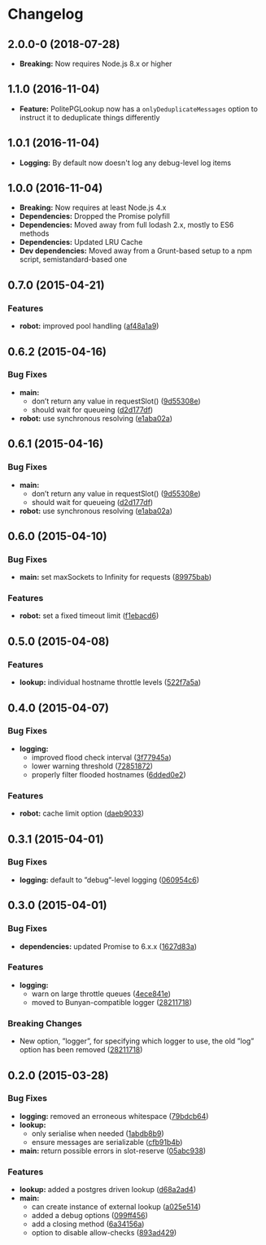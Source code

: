 # Changelog

## 2.0.0-0 (2018-07-28)

* **Breaking:** Now requires Node.js 8.x or higher

## 1.1.0 (2016-11-04)

* **Feature:** PolitePGLookup now has a `onlyDeduplicateMessages` option to instruct it to deduplicate things differently

## 1.0.1 (2016-11-04)

* **Logging:** By default now doesn't log any debug-level log items

## 1.0.0 (2016-11-04)

* **Breaking:** Now requires at least Node.js 4.x
* **Dependencies:** Dropped the Promise polyfill
* **Dependencies:** Moved away from full lodash 2.x, mostly to ES6 methods
* **Dependencies:** Updated LRU Cache
* **Dev dependencies:** Moved away from a Grunt-based setup to a npm script, semistandard-based one

## 0.7.0 (2015-04-21)


### Features

* **robot:** improved pool handling ([af48a1a9](http://github.com/voxpelli/node-fetch-politely/commit/af48a1a95e07c3333e7238e351fb832ea486f098))


## 0.6.2 (2015-04-16)


### Bug Fixes

* **main:**
  * don’t return any value in requestSlot() ([9d55308e](http://github.com/voxpelli/node-fetch-politely/commit/9d55308e4d7bce0110d094d6191c981f7e9b3692))
  * should wait for queueing ([d2d177df](http://github.com/voxpelli/node-fetch-politely/commit/d2d177df5b77575fa2b3447051cebfc145ade1ff))
* **robot:** use synchronous resolving ([e1aba02a](http://github.com/voxpelli/node-fetch-politely/commit/e1aba02aa48d636b2d3501079a48746813ca322c))


## 0.6.1 (2015-04-16)


### Bug Fixes

* **main:**
  * don’t return any value in requestSlot() ([9d55308e](http://github.com/voxpelli/node-fetch-politely/commit/9d55308e4d7bce0110d094d6191c981f7e9b3692))
  * should wait for queueing ([d2d177df](http://github.com/voxpelli/node-fetch-politely/commit/d2d177df5b77575fa2b3447051cebfc145ade1ff))
* **robot:** use synchronous resolving ([e1aba02a](http://github.com/voxpelli/node-fetch-politely/commit/e1aba02aa48d636b2d3501079a48746813ca322c))


## 0.6.0 (2015-04-10)


### Bug Fixes

* **main:** set maxSockets to Infinity for requests ([89975bab](http://github.com/voxpelli/node-fetch-politely/commit/89975bab998d92c83c9e6ae84d6a976a7b544b5e))


### Features

* **robot:** set a fixed timeout limit ([f1ebacd6](http://github.com/voxpelli/node-fetch-politely/commit/f1ebacd6f15cc1ba1ed60b09533ca894fc2ccccf))


## 0.5.0 (2015-04-08)


### Features

* **lookup:** individual hostname throttle levels ([522f7a5a](http://github.com/voxpelli/node-fetch-politely/commit/522f7a5a14dde7f56841d280f9600cb6da45de3d))


## 0.4.0 (2015-04-07)


### Bug Fixes

* **logging:**
  * improved flood check interval ([3f77945a](http://github.com/voxpelli/node-fetch-politely/commit/3f77945ad3ca0c6eeee62ee599807aa76645524d))
  * lower warning threshold ([72851872](http://github.com/voxpelli/node-fetch-politely/commit/7285187222812877954c4f24bddc2d31b56ddec8))
  * properly filter flooded hostnames ([6dded0e2](http://github.com/voxpelli/node-fetch-politely/commit/6dded0e2a181c4bebbb6bb16275873e8ae6ec58a))


### Features

* **robot:** cache limit option ([daeb9033](http://github.com/voxpelli/node-fetch-politely/commit/daeb90333c7fb60d9340a8b2f18e3c3afa9ffa07))


## 0.3.1 (2015-04-01)


### Bug Fixes

* **logging:** default to ”debug”-level logging ([060954c6](http://github.com/voxpelli/node-fetch-politely/commit/060954c6574a07fd41c0f0aff42ffdd8132a475c))


## 0.3.0 (2015-04-01)


### Bug Fixes

* **dependencies:** updated Promise to 6.x.x ([1627d83a](http://github.com/voxpelli/node-fetch-politely/commit/1627d83a38f58edeae1ecec3cf9faa10452510bb))


### Features

* **logging:**
  * warn on large throttle queues ([4ece841e](http://github.com/voxpelli/node-fetch-politely/commit/4ece841ed63f4a6aee09dfb58207c5b1f0fc713f))
  * moved to Bunyan-compatible logger ([28211718](http://github.com/voxpelli/node-fetch-politely/commit/2821171833fe8c2df1962a58fc95bb3a7ca17075))


### Breaking Changes

* New option, ”logger”, for specifying which logger to use, the old ”log” option has been removed
 ([28211718](http://github.com/voxpelli/node-fetch-politely/commit/2821171833fe8c2df1962a58fc95bb3a7ca17075))


## 0.2.0 (2015-03-28)


### Bug Fixes

* **logging:** removed an erroneous whitespace ([79bdcb64](http://github.com/voxpelli/node-fetch-politely/commit/79bdcb640cce7f3d6fc5eac1d7ff234b0595769d))
* **lookup:**
  * only serialise when needed ([1abdb8b9](http://github.com/voxpelli/node-fetch-politely/commit/1abdb8b9b0b4d42b63685af36a2b233fc09a666e))
  * ensure messages are serializable ([cfb91b4b](http://github.com/voxpelli/node-fetch-politely/commit/cfb91b4b35033c2b444f88697a589526fdcf6afe))
* **main:** return possible errors in slot-reserve ([05abc938](http://github.com/voxpelli/node-fetch-politely/commit/05abc93830fa0b74703077409392dc680874a7bd))


### Features

* **lookup:** added a postgres driven lookup ([d68a2ad4](http://github.com/voxpelli/node-fetch-politely/commit/d68a2ad472255f3b4b50ddfdf5fa1ea6051ec76a))
* **main:**
  * can create instance of external lookup ([a025e514](http://github.com/voxpelli/node-fetch-politely/commit/a025e514e28cb5088871bc71717aea41b22c6b61))
  * added a debug options ([099ff456](http://github.com/voxpelli/node-fetch-politely/commit/099ff456fdeb44d807570f0cb43ab6a04cdb2b1b))
  * add a closing method ([6a34156a](http://github.com/voxpelli/node-fetch-politely/commit/6a34156a9254291dcf26ff6f332a7bbad4466deb))
  * option to disable allow-checks ([893ad429](http://github.com/voxpelli/node-fetch-politely/commit/893ad429eaf444510cc45e3e9e87d1e2e8c4ac9c))
